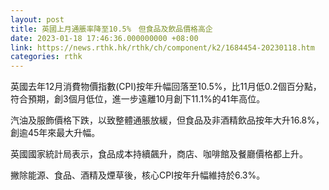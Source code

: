 ```yaml
---
layout: post
title: 英國上月通脹率降至10.5%　但食品及飲品價格高企
date: 2023-01-18 17:46:36.000000000 +08:00
link: https://news.rthk.hk/rthk/ch/component/k2/1684454-20230118.htm
categories: rthk
---
```


英國去年12月消費物價指數(CPI)按年升幅回落至10.5%，比11月低0.2個百分點，符合預期，創3個月低位，進一步遠離10月創下11.1%的41年高位。

汽油及服飾價格下跌，以致整體通脹放緩，但食品及非酒精飲品按年大升16.8%，創逾45年來最大升幅。

英國國家統計局表示，食品成本持續飆升，商店、咖啡館及餐廳價格都上升。

撇除能源、食品、酒精及煙草後，核心CPI按年升幅維持於6.3%。
